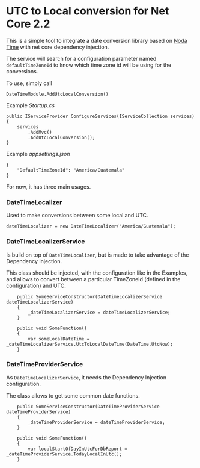 # UTC to Local conversion for Net Core 2.2

This is a simple tool to integrate a date conversion library based on [Noda Time](https://nodatime.org/) with net core
dependency injection.

The service will search for a configuration parameter named `defaultTimeZoneId` to know which time zone id will be using
for the conversions.

To use, simply call

    DateTimeModule.AddUtcLocalConversion()
    
Example _Startup.cs_
 
    public IServiceProvider ConfigureServices(IServiceCollection services)
    {
 	    services
 		    .AddMvc()
 		    .AddUtcLocalConversion();
    }
   
Example _appsettings.json_
 
    {
    	"DefaultTimeZoneId": "America/Guatemala"
    }

For now, it has three main usages.

### DateTimeLocalizer

Used to make conversions between some local and UTC.

    dateTimeLocalizer = new DateTimeLocalizer("America/Guatemala");

### DateTimeLocalizerService

Is build on top of `DateTimeLocalizer`, but is made to take advantage of the Dependency Injection.

This class should be injected, with the configuration like in the Examples, and allows to convert between a particular
TimeZoneId (defined in the configuration) and UTC.
 
 		public SomeServiceConstructor(DateTimeLocalizerService dateTimeLocalizerService)
 		{
 			_dateTimeLocalizerService = dateTimeLocalizerService;
 		}
 
 		public void SomeFunction()
 		{
 			var someLocalDateTime = _dateTimeLocalizerService.UtcToLocalDateTime(DateTime.UtcNow);
 		}

### DateTimeProviderService

As `DateTimeLocalizerService`, it needs the Dependency Injection configuration.

The class allows to get some common date functions.
 
 		public SomeServiceConstructor(DateTimeProviderService dateTimeProviderService)
 		{
 			_dateTimeProviderService = dateTimeProviderService;
 		}
 
 		public void SomeFunction()
 		{
 			var localStartOfDayInUtcForDbReport = _dateTimeProviderService.TodayLocalInUtc();
 		}
 		